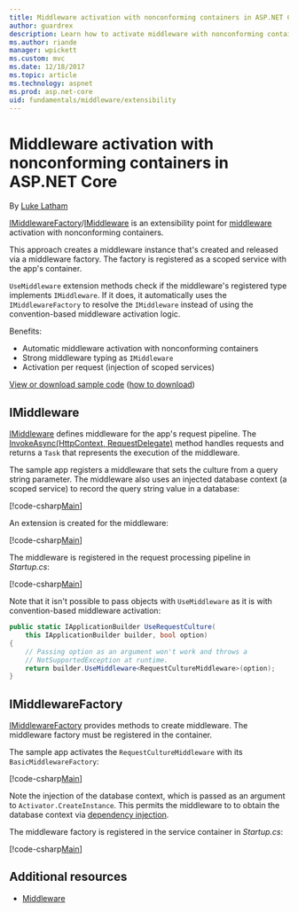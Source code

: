 ```yaml
---
title: Middleware activation with nonconforming containers in ASP.NET Core
author: guardrex
description: Learn how to activate middleware with nonconforming containers in ASP.NET Core.
ms.author: riande
manager: wpickett
ms.custom: mvc
ms.date: 12/18/2017
ms.topic: article
ms.technology: aspnet
ms.prod: asp.net-core
uid: fundamentals/middleware/extensibility
---
```

# Middleware activation with nonconforming containers in ASP.NET Core

By [Luke Latham](https://github.com/guardrex)

[IMiddlewareFactory](/dotnet/api/microsoft.aspnetcore.http.imiddlewarefactory)/[IMiddleware](/dotnet/api/microsoft.aspnetcore.http.imiddleware) is an extensibility point for [middleware](xref:fundamentals/middleware/index) activation with nonconforming containers.

This approach creates a middleware instance that's created and released via a middleware factory. The factory is registered as a scoped service with the app's container.

`UseMiddleware` extension methods check if the middleware's registered type implements `IMiddleware`. If it does, it automatically uses the `IMiddlewareFactory` to resolve the `IMiddleware` instead of using the convention-based middleware activation logic. 

Benefits:

* Automatic middleware activation with nonconforming containers
* Strong middleware typing as `IMiddleware`
* Activation per request (injection of scoped services)

[View or download sample code](https://github.com/aspnet/Docs/tree/master/aspnetcore/fundamentals/middleware/extensibility/sample) ([how to download](xref:tutorials/index#how-to-download-a-sample))

## IMiddleware

[IMiddleware](/dotnet/api/microsoft.aspnetcore.http.imiddleware) defines middleware for the app's request pipeline. The [InvokeAsync(HttpContext, RequestDelegate)](/dotnet/api/microsoft.aspnetcore.http.imiddleware.invokeasync#Microsoft_AspNetCore_Http_IMiddleware_InvokeAsync_Microsoft_AspNetCore_Http_HttpContext_Microsoft_AspNetCore_Http_RequestDelegate_) method handles requests and returns a `Task` that represents the execution of the middleware.

The sample app registers a middleware that sets the culture from a query string parameter. The middleware also uses an injected database context (a scoped service) to record the query string value in a database:

[!code-csharp[Main](extensibility/sample/Middleware/RequestCultureMiddleware.cs?name=snippet1)]

An extension is created for the middleware:

[!code-csharp[Main](extensibility/sample/Middleware/MiddlewareExtensions.cs?name=snippet1)]

The middleware is registered in the request processing pipeline in *Startup.cs*:

[!code-csharp[Main](extensibility/sample/Startup.cs?name=snippet2&highlight=12)]

Note that it isn't possible to pass objects with `UseMiddleware` as it is with convention-based middleware activation:

```csharp
public static IApplicationBuilder UseRequestCulture(
    this IApplicationBuilder builder, bool option)
{
    // Passing option as an argument won't work and throws a
    // NotSupportedException at runtime.
    return builder.UseMiddleware<RequestCultureMiddleware>(option);
}
```

## IMiddlewareFactory

[IMiddlewareFactory](/dotnet/api/microsoft.aspnetcore.http.imiddlewarefactory) provides methods to create middleware. The middleware factory must be registered in the container.

The sample app activates the `RequestCultureMiddleware` with its `BasicMiddlewareFactory`:

[!code-csharp[Main](extensibility/sample/Middleware/MiddlewareFactory.cs?name=snippet1)]

Note the injection of the database context, which is passed as an argument to `Activator.CreateInstance`. This permits the middleware to to obtain the database context via [dependency injection](xref:fundamentals/dependency-injection).

The middleware factory is registered in the service container in *Startup.cs*:

[!code-csharp[Main](extensibility/sample/Startup.cs?name=snippet1&highlight=5)]

## Additional resources

* [Middleware](xref:fundamentals/middleware/index)
